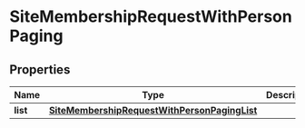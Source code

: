 
# SiteMembershipRequestWithPersonPaging

## Properties
Name | Type | Description | Notes
------------ | ------------- | ------------- | -------------
**list** | [**SiteMembershipRequestWithPersonPagingList**](SiteMembershipRequestWithPersonPagingList.md) |  | 



